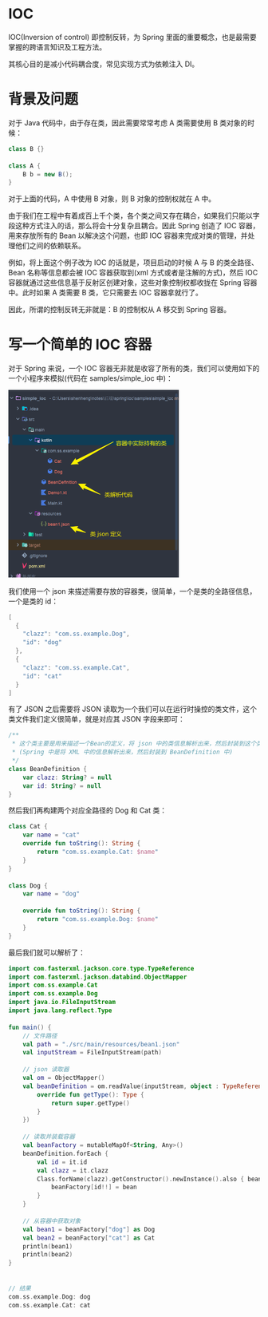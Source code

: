 # IOC

IOC(Inversion of control) 即控制反转，为 Spring 里面的重要概念，也是最需要掌握的跨语言知识及工程方法。

其核心目的是减小代码耦合度，常见实现方式为依赖注入 DI。

# 背景及问题

对于 Java 代码中，由于存在类，因此需要常常考虑 A 类需要使用 B 类对象的时候：

```java
class B {}

class A {
    B b = new B();
}
```

对于上面的代码，A 中使用 B 对象，则 B 对象的控制权就在 A 中。

由于我们在工程中有着成百上千个类，各个类之间又存在耦合，如果我们只能以字段这种方式注入的话，那么将会十分复杂且耦合。因此 Spring 创造了 IOC 容器，用来存放所有的 Bean 以解决这个问题，也即 IOC 容器来完成对类的管理，并处理他们之间的依赖联系。

例如，将上面这个例子改为 IOC 的话就是，项目启动的时候 A 与 B 的类全路径、Bean 名称等信息都会被 IOC 容器获取到(xml 方式或者是注解的方式)，然后 IOC 容器就通过这些信息基于反射区创建对象，这些对象控制权都收拢在 Spring 容器中。此时如果 A 类需要 B 类，它只需要去 IOC 容器拿就行了。

因此，所谓的控制反转无非就是：B 的控制权从 A 移交到 Spring 容器。

# 写一个简单的 IOC 容器

对于 Spring 来说，一个 IOC 容器无非就是收容了所有的类，我们可以使用如下的一个小程序来模拟(代码在 samples/simple_ioc 中)：

<img src="./assets/image-20231002124608961.png" alt="image-20231002124608961" style="zoom:50%;" />

我们使用一个 json 来描述需要存放的容器类，很简单，一个是类的全路径信息，一个是类的 id：

```kotlin
[
  {
    "clazz": "com.ss.example.Dog",
    "id": "dog"
  },
  {
    "clazz": "com.ss.example.Cat",
    "id": "cat"
  }
]
```

有了 JSON 之后需要将 JSON 读取为一个我们可以在运行时操控的类文件，这个类文件我们定义很简单，就是对应其 JSON 字段来即可：

```kotlin
/**
 * 这个类主要是用来描述一个Bean的定义，将 json 中的类信息解析出来，然后封装到这个类中
 * (Spring 中是将 XML 中的信息解析出来，然后封装到 BeanDefinition 中)
 */
class BeanDefinition {
    var clazz: String? = null
    var id: String? = null
}
```

然后我们再构建两个对应全路径的 Dog 和 Cat 类：

```kotlin
class Cat {
    var name = "cat"
    override fun toString(): String {
        return "com.ss.example.Cat: $name"
    }
}

class Dog {
    var name = "dog"

    override fun toString(): String {
        return "com.ss.example.Dog: $name"
    }
}
```

最后我们就可以解析了：

```kotlin
import com.fasterxml.jackson.core.type.TypeReference
import com.fasterxml.jackson.databind.ObjectMapper
import com.ss.example.Cat
import com.ss.example.Dog
import java.io.FileInputStream
import java.lang.reflect.Type

fun main() {
    // 文件路径
    val path = "./src/main/resources/bean1.json"
    val inputStream = FileInputStream(path)

    // json 读取器
    val om = ObjectMapper()
    val beanDefinition = om.readValue(inputStream, object : TypeReference<List<BeanDefinition>>() {
        override fun getType(): Type {
            return super.getType()
        }
    })

    // 读取并装载容器
    val beanFactory = mutableMapOf<String, Any>()
    beanDefinition.forEach {
        val id = it.id
        val clazz = it.clazz
        Class.forName(clazz).getConstructor().newInstance().also { bean ->
            beanFactory[id!!] = bean
        }
    }

    // 从容器中获取对象
    val bean1 = beanFactory["dog"] as Dog
    val bean2 = beanFactory["cat"] as Cat
    println(bean1)
    println(bean2)
}


// 结果
com.ss.example.Dog: dog
com.ss.example.Cat: cat
```

